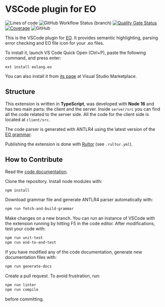 # VSCode plugin for EO

![Lines of code](https://img.shields.io/tokei/lines/github/objectionary/eo-vscode)
![GitHub Workflow Status (branch)](https://img.shields.io/github/workflow/status/objectionary/eo-vscode/Build/master)
[![Quality Gate Status](https://sonarcloud.io/api/project_badges/measure?project=EOLangVSCode_eo-vscode&metric=alert_status)](https://sonarcloud.io/summary/new_code?id=EOLangVSCode_eo-vscode)
[![Coverage](https://sonarcloud.io/api/project_badges/measure?project=EOLangVSCode_eo-vscode&metric=coverage)](https://sonarcloud.io/summary/new_code?id=EOLangVSCode_eo-vscode)
![GitHub](https://img.shields.io/github/license/objectionary/eo-vscode)

This is the VSCode plugin for [EO](https://github.com/objectionary/eo). 
It provides semantic highlighting, parsing error checking and EO file icon 
for your .eo files.

To install it, launch VS Code Quick Open (Ctrl+P), paste the following 
command, and press enter:

```
ext install eolang.eo
```

You can also install it from [its page](https://marketplace.visualstudio.com/items?itemName=eolang.eo) 
at Visual Studio Marketplace.

## Structure

This extension is written in **TypeScript**, was developed with **Node 16** 
and has two main parts: the client and the server. Inside `server/src` you 
can find all the code related to the server side. All the code for the client 
side is located at `client/src`.

The code parser is generated with ANTLR4 using the latest version of the 
[EO grammar](https://raw.githubusercontent.com/objectionary/eo/refs/tags/0.58.6/eo-parser/src/main/antlr4/org/eolang/parser/Eo.g4).

Publishing the extension is done with [Rultor](https://github.com/yegor256/rultor) 
(see `.rultor.yml`).

## How to Contribute

Read the [code documentation](https://www.objectionary.com/eo-vscode/).

Clone the repository. Install node modules with:

```bash
npm install
```

Download grammar file and generate ANTLR4 parser automatically with:

```bash
npm run fetch-and-build-grammar
```

Make changes on a new branch. You can run an instance of VSCode with the 
extension running by hitting F5 in the code editor. After modifications, 
test your code with:

```bash
npm run unit-test
npm run end-to-end-test
```

If you have modified any of the code documentation, generate new 
documentation files with:

```bash
npm run generate-docs
```

Create a pull request. To avoid frustration, run:

```bash
npm run linter
npm run compile
```

before committing.
